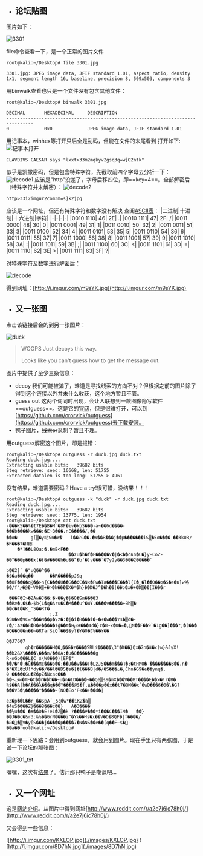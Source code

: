 - ## 论坛贴图
图片如下：

![3301](./images/3301.jpg)

file命令查看一下，是一个正常的图片文件
```shell
root@kali:~/Desktop# file 3301.jpg 

3301.jpg: JPEG image data, JFIF standard 1.01, aspect ratio, density 1x1, segment length 16, baseline, precision 8, 509x503, components 3
```

用binwalk查看也只是一个文件没有包含其他文件：

```shell
root@kali:~/Desktop# binwalk 3301.jpg 

DECIMAL       HEXADECIMAL     DESCRIPTION
--------------------------------------------------------------------------------
0             0x0             JPEG image data, JFIF standard 1.01

```


用记事本，winhex等打开只后全是乱码，但能在文件的末尾看到
打开如下:
![记事本打开](./images/1.png)

```
CLAVDIVS CAESAR says "lxxt>33m2mqkyv2gsq3q=w]O2ntk"
```

似乎是凯撒密码，但是包含特殊字符，先截取前四个字母去分析一下：
![decode1](./images/decode1.png)
应该是"http"没差了，字母后移四位，即==key=4==。全部解密后（特殊字符并未解密）：
![decode2](./images/decode2.png)

```
http>33i2imgur2com3m=s]k2jpg
```

应该是一个网址，但还有特殊字符和数字没有解决
查阅[ASCII表](http://ascii.911cha.com/)：
|二进制|十进制|十六进制|字符|
|-|-|-|-|
|0010 1110|     46|     2E|     .|
|0010 1111| 	47| 	2F| 	/|
|0011 0000| 	48| 	30| 	0|
|0011 0001| 	49| 	31| 	1|
|0011 0010| 	50| 	32| 	2|
|0011 0011| 	51| 	33| 	3|
|0011 0100| 	52| 	34| 	4|
|0011 0101| 	53| 	35| 	5|
|0011 0110| 	54| 	36| 	6|
|0011 0111| 	55| 	37| 	7|
|0011 1000| 	56| 	38| 	8|
|0011 1001| 	57| 	39| 	9|
|0011 1010| 	58| 	3A| 	:|
|0011 1011| 	59| 	3B| 	;|
|0011 1100| 	60| 	3C| 	<|
|0011 1101| 	61| 	3D| 	=|
|0011 1110| 	62| 	3E| 	>|
|0011 1111| 	63| 	3F| 	?|

对特殊字符及数字进行解密后：

![decode](./images/python.png)

得到网址：[http://i.imgur.com/m9sYK.jpg](http://i.imgur.com/m9sYK.jpg)

- ## 又一张图
点击该链接后会的到另一张图片：

![duck](./images/duck.jpg)

> WOOPS
> Just decoys this way.
> 
> Looks like you can't guess how to get the message out.

图片中提供了至少三条信息：
- decoy
我们可能被骗了，难道是寻找线索的方向不对？但根据之前的图片除了得到这个链接以外并未什么收获，这个地方暂且不管。
- guess out 
这两个词同时出现，会让人联想到一款图像隐写软件==outguess==。这是它的[官网](http://www.outguess.org/)，但是很难打开，可以到[https://github.com/crorvick/outguess](https://github.com/crorvick/outguess)去下载安装。
- 鸭子图片，~~线索or~~讽刺？暂且不理。

用outguess解密这个图片，却是报错：
```shell
root@kali:~/Desktop# outguess -r duck.jpg duck.txt
Reading duck.jpg....
Extracting usable bits:   39682 bits
Steg retrieve: seed: 16668, len: 51755
Extracted datalen is too long: 51755 > 4961

```
没有结果，难道需要密码？Have a try!很可惜，没结果！！！
```shell
root@kali:~/Desktop# outguess -k "duck" -r duck.jpg duck.txt 
Reading duck.jpg....
Extracting usable bits:   39682 bits
Steg retrieve: seed: 13775, len: 1954
root@kali:~/Desktop# cat duck.txt 
-���K5��%�I7E��B�M`�8F�iv�kbS���-a~��6d����-���b����kw���:�E~B���.nE�����/,��
��o�     g[▒�y䀰Sn�W�   i��?G��.�W��B���j��p�������iS▒�5o���� ��3kUR/�h���7�H瘱
    �*]��L8Qa:�.�mЕ<F��
                       ��zu�h�f�F�����V�|�<��cвn�C�}y-CoZ-��"���p���x(�{�#����h�u��^�b'�)v���`�7y2y��3���2�����ٴ
                                                                                                                b��2[` �"uQ��^��
�$�a���q��      ��R�����pJ&q
��8F����q@��>n{C����U��G��ϑC�N<�Fw�Ta����E���l{I�_�l��0��३�S�e�в]w咯��/f"ݲ�@�-VŎ�▒+�Ի�h����X�*�h}��D�J^��h��|��b�х�+�D▒��[I���r

 ���F�I>�ZAw�J��:�-��y�}�0�Sm����3 ��Rӕ�,�$�ށ$b{L�q�Aru�C�M���u^�WY.����v�����+Ǝh▒�
��c�I��K_^S��RT�
                ;.Z
�5K�w�9C="���N��p�\z�:�j�i�8���i�+�+�w���Ys�▒d�-Y�/:Az��B�B�e�����)ġ��t�ԣ<#���4d�}z�8~x�׾,�=�0N��F��9`�1g��]���?;�(����A�<���U�a���<�l��H�F��4��_���V6���qT׾��g��m�tz³B�P�Dx▒=3�v�[����l�8=�PmB�A�#^l�,R�V7(j��!�Q��Q��n��~�RTar$iQf��$�y?�Y�0�J%��Y��

Q�J76�7
       gb�r������H��ߩ��G�z����SBLi�����\3"�K��}Qx�2o�ѿ�x(w}&JyX!��b2&X\����\���n/��8A:�u�8�������g
Ŕ-nGp���L�C $\W0���)[EP�"
��/�'�;�ǖ���Mc���o��;��J��v���T�LzJ5���m���Ռ�;�tHM0�-��������3��.n� �"�XL�zU!*dy��/��l��DS�s�[�(���B|d�/�S���ٺ�,Ċhn�G9�e��yոq�.
0 �����Gu�Z�pZ�Ncac��� ��+ڦw�TF�C��г��b��~u�n�ID����~��Qe▒s9�mX���V��BT����E��x�!r�B�
%$��A|h�A���Ⲗ���q���Y����@S�f,ߡ����p��x��t7�QM��x`�wD���6�0�\�G?���V5�\�����^�����~(NQ�Eo'F<��+��d�|
                                                                                                    eZ�p��L��r_��SpⲀ`_5q�w*��iKZ�a▒
�4uS����Z}���B���c��}   A�3����
��½u��� �#��D�E!e1�Z▒�k ?����#���*i���C���IM�   ��}��J��c�&r3:&%��GrN����i^�Yҟ��Hs�x��V�D�8QF�|f����/�&�΢�▒V�y[S���j�����p����7�N�NБ��e��(q��F~$�-��a��root@kali:~/Desktop# 

```

重新理一下思路：会用到outguess，就会用到图片。现在手里只有两张图，于是试一下论坛的那张图：

![3301_txt](./images/3301_txt.png)

嘿嘿，这次有[结果](./images/3301.txt)了。估计那只鸭子是嘲讽吧...
- ## 又一个网址
这是[网站介绍](https://zh.wikipedia.org/wiki/Reddit)。从图片中得到网址[http://www.reddit.com/r/a2e7j6ic78h0j/](http://www.reddit.com/r/a2e7j6ic78h0j/)

又会得到一些信息：

![http://i.imgur.com/KXLOP.jpg](./images/KXLOP.jpg)
![http://i.imgur.com/8D7hN.jpg](./images/8D7hN.jpg)


